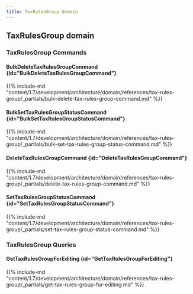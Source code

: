 ```yaml
---
title: TaxRulesGroup domain
---
```


## TaxRulesGroup domain

### TaxRulesGroup Commands

#### BulkDeleteTaxRulesGroupCommand {id="BulkDeleteTaxRulesGroupCommand"}

{{%  include-md "content/1.7/development/architecture/domain/references/tax-rules-group/_partials/bulk-delete-tax-rules-group-command.md" %}}
#### BulkSetTaxRulesGroupStatusCommand {id="BulkSetTaxRulesGroupStatusCommand"}

{{%  include-md "content/1.7/development/architecture/domain/references/tax-rules-group/_partials/bulk-set-tax-rules-group-status-command.md" %}}
#### DeleteTaxRulesGroupCommand {id="DeleteTaxRulesGroupCommand"}

{{%  include-md "content/1.7/development/architecture/domain/references/tax-rules-group/_partials/delete-tax-rules-group-command.md" %}}
#### SetTaxRulesGroupStatusCommand {id="SetTaxRulesGroupStatusCommand"}

{{%  include-md "content/1.7/development/architecture/domain/references/tax-rules-group/_partials/set-tax-rules-group-status-command.md" %}}

### TaxRulesGroup Queries

#### GetTaxRulesGroupForEditing {id="GetTaxRulesGroupForEditing"}

{{%  include-md "content/1.7/development/architecture/domain/references/tax-rules-group/_partials/get-tax-rules-group-for-editing.md" %}}

